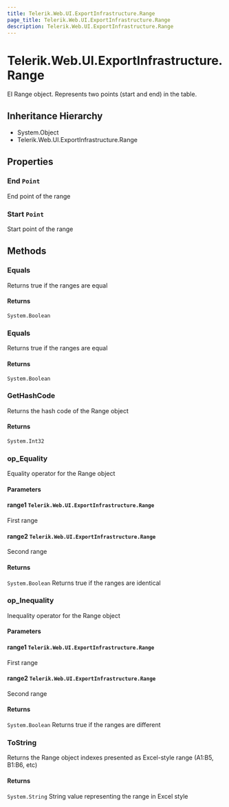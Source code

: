 ```yaml
---
title: Telerik.Web.UI.ExportInfrastructure.Range
page_title: Telerik.Web.UI.ExportInfrastructure.Range
description: Telerik.Web.UI.ExportInfrastructure.Range
---
```


# Telerik.Web.UI.ExportInfrastructure.Range

EI Range object. Represents two points (start and end) in the table.

## Inheritance Hierarchy

* System.Object
* Telerik.Web.UI.ExportInfrastructure.Range

## Properties

###  End `Point`

End point of the range

###  Start `Point`

Start point of the range

## Methods

###  Equals

Returns true if the ranges are equal

#### Returns

`System.Boolean` 

###  Equals

Returns true if the ranges are equal

#### Returns

`System.Boolean` 

###  GetHashCode

Returns the hash code of the Range object

#### Returns

`System.Int32` 

###  op_Equality

Equality operator for the Range object

#### Parameters

#### range1 `Telerik.Web.UI.ExportInfrastructure.Range`

First range

#### range2 `Telerik.Web.UI.ExportInfrastructure.Range`

Second range

#### Returns

`System.Boolean` Returns true if the ranges are identical

###  op_Inequality

Inequality operator for the Range object

#### Parameters

#### range1 `Telerik.Web.UI.ExportInfrastructure.Range`

First range

#### range2 `Telerik.Web.UI.ExportInfrastructure.Range`

Second range

#### Returns

`System.Boolean` Returns true if the ranges are different

###  ToString

Returns the Range object indexes presented as Excel-style range (A1:B5, B1:B6, etc)

#### Returns

`System.String` String value representing the range in Excel style

